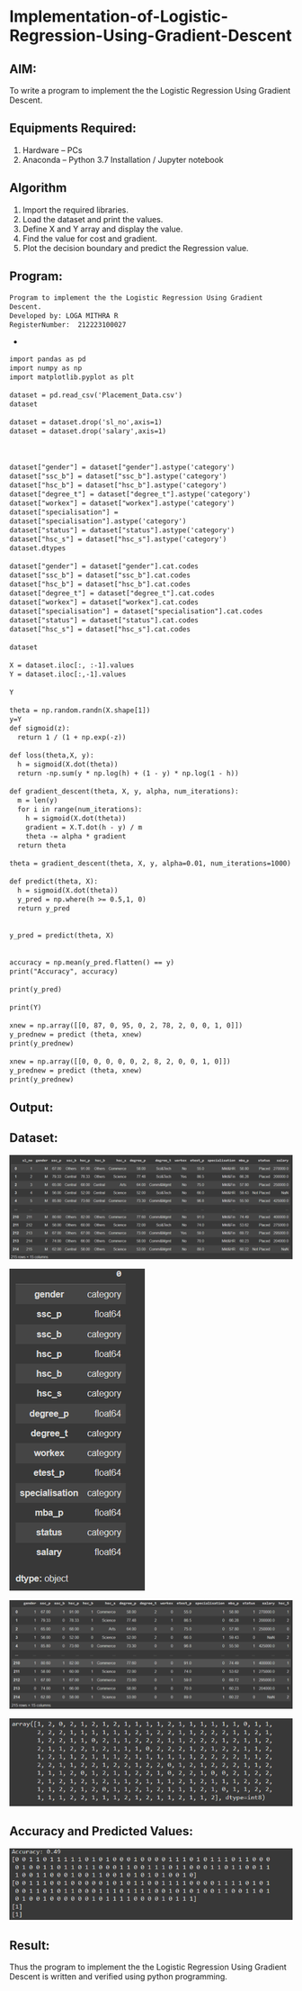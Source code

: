# Implementation-of-Logistic-Regression-Using-Gradient-Descent
## AIM:
To write a program to implement the the Logistic Regression Using Gradient Descent.
## Equipments Required:
1. Hardware – PCs
2. Anaconda – Python 3.7 Installation / Jupyter notebook
## Algorithm
1. Import the required libraries.
2. Load the dataset and print the values.
3. Define X and Y array and display the value.
4. Find the value for cost and gradient.
5. Plot the decision boundary and predict the Regression value.
## Program:
```
Program to implement the the Logistic Regression Using Gradient Descent.
Developed by: LOGA MITHRA R
RegisterNumber:  212223100027
```
+
```
import pandas as pd
import numpy as np
import matplotlib.pyplot as plt

dataset = pd.read_csv('Placement_Data.csv')
dataset

dataset = dataset.drop('sl_no',axis=1)
dataset = dataset.drop('salary',axis=1)



dataset["gender"] = dataset["gender"].astype('category')
dataset["ssc_b"] = dataset["ssc_b"].astype('category')
dataset["hsc_b"] = dataset["hsc_b"].astype('category')
dataset["degree_t"] = dataset["degree_t"].astype('category')
dataset["workex"] = dataset["workex"].astype('category')
dataset["specialisation"] = dataset["specialisation"].astype('category')
dataset["status"] = dataset["status"].astype('category')
dataset["hsc_s"] = dataset["hsc_s"].astype('category')
dataset.dtypes

dataset["gender"] = dataset["gender"].cat.codes
dataset["ssc_b"] = dataset["ssc_b"].cat.codes
dataset["hsc_b"] = dataset["hsc_b"].cat.codes
dataset["degree_t"] = dataset["degree_t"].cat.codes
dataset["workex"] = dataset["workex"].cat.codes
dataset["specialisation"] = dataset["specialisation"].cat.codes
dataset["status"] = dataset["status"].cat.codes
dataset["hsc_s"] = dataset["hsc_s"].cat.codes

dataset

X = dataset.iloc[:, :-1].values
Y = dataset.iloc[:,-1].values

Y

theta = np.random.randn(X.shape[1])
y=Y
def sigmoid(z):
  return 1 / (1 + np.exp(-z))

def loss(theta,X, y):
  h = sigmoid(X.dot(theta))
  return -np.sum(y * np.log(h) + (1 - y) * np.log(1 - h))

def gradient_descent(theta, X, y, alpha, num_iterations):
  m = len(y)
  for i in range(num_iterations):
    h = sigmoid(X.dot(theta))
    gradient = X.T.dot(h - y) / m
    theta -= alpha * gradient
  return theta

theta = gradient_descent(theta, X, y, alpha=0.01, num_iterations=1000)

def predict(theta, X):
  h = sigmoid(X.dot(theta))
  y_pred = np.where(h >= 0.5,1, 0)
  return y_pred


y_pred = predict(theta, X)


accuracy = np.mean(y_pred.flatten() == y)
print("Accuracy", accuracy)

print(y_pred)

print(Y)

xnew = np.array([[0, 87, 0, 95, 0, 2, 78, 2, 0, 0, 1, 0]])
y_prednew = predict (theta, xnew)
print(y_prednew)

xnew = np.array([[0, 0, 0, 0, 0, 2, 8, 2, 0, 0, 1, 0]])
y_prednew = predict (theta, xnew)
print(y_prednew)
```
## Output:
## Dataset:
![output](/img%201.png)

![output](/img%202.png)

![output](/img%203.png)

![output](/img%204.png)

## Accuracy and Predicted Values:
![output](/img%205.png)

## Result:
Thus the program to implement the the Logistic Regression Using Gradient Descent is written and verified using python programming.

